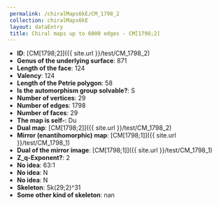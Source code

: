 ```yaml
--- 
 permalink: /chiralMaps6kE/CM_1798_2 
 collection: chiralMaps6kE
 layout: dataEntry
 title: Chiral maps up to 6000 edges - CM[1798;2]
---
```


- **ID**: [CM[1798;2]]({{ site.url }}/test/CM_1798_2)
- **Genus of the underlying surface**: 871
- **Length of the face**: 124
- **Valency**: 124
- **Length of the Petrie polygon**: 58
- **Is the automorphism group solvable?**: S
- **Number of vertices**: 29
- **Number of edges**: 1798
- **Number of faces**: 29
- **The map is self-**: Du
- **Dual map**: [CM[1798;2]]({{ site.url }}/test/CM_1798_2)
- **Mirror (enantihomorphic) map**: [CM[1798;1]]({{ site.url }}/test/CM_1798_1)
- **Dual of the mirror image**: [CM[1798;1]]({{ site.url }}/test/CM_1798_1)
- **Z_q-Exponent?**: 2
- **No idea**:  63:1
- **No idea**: N
- **No idea**: N
- **Skeleton**: Sk(29;2)^31
- **Some other kind of skeleton**: nan
